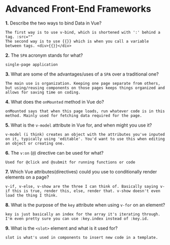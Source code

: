 # Advanced Front-End Frameworks


**1.** Describe the two ways to bind Data in Vue?
<!-- enter you answer in the space below -->
```
The first way is to use v-bind, which is shortened with ':' behind a tag. :src=""
The second way is to use {{}} which is when you call a variable between tags. <div>{{}}</div>
```
**2.** The `SPA` acronym stands for what?
<!-- enter you answer in the space below -->
```
single-page application
```
**3.** What are some of the advantages/uses of a `SPA` over a traditional one?
<!-- enter you answer in the space below -->
```
The main use is organization. Keeping one page separate from others, but using/reusing components on those pages keeps things organized and allows for saving time on coding.
```
**4.** What does the `onMounted` method in Vue do?
<!-- enter you answer in the space below -->
```
onMounted says that when this page loads, run whatever code is in this method. Mainly used for fetching data required for the page.
```
**5.** What is the `v-model` attribute in Vue for, and when might you use it?
<!-- enter you answer in the space below -->
```
v-model (i think) creates an object with the attributes you've inputed on it, typically using 'editable'. You'd want to use this when editing an object or creating one.
```
**6.** The `v:on` (`@`) directive can be used for what?
<!-- enter you answer in the space below -->
```
Used for @click and @submit for running functions or code
```
**7.** Which Vue attributes(directives) could you use to conditionally render elements on a page?
<!-- enter you answer in the space below -->
```
v-if, v-else, v-show are the three I can think of. Basically saying v-if this is true, render this, else, render that. v-show doesn't even load the thing I think.
```
**8.** What is the purpose of the `key` attribute when using `v-for` on an element?
<!-- enter you answer in the space below -->
```
key is just basically an index for the array it's iterating through. I'm even pretty sure you can use :key.index instead of :key.id.
```
**9.** What is the `<slot>` element and what is it used for?
<!-- enter you answer in the space below -->
```
slot is what's used in components to insert new code in a template.
```